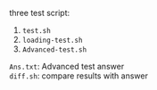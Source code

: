 three test script:
1. `test.sh`
2. `loading-test.sh`
3. `Advanced-test.sh`

`Ans.txt`: Advanced test answer  
`diff.sh`: compare results with answer  